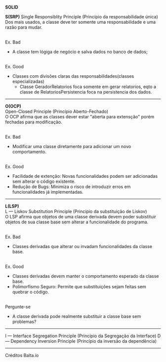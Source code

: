 **SOLID**

**S(SRP)**
Single Responsiblity Principle (Princípio da responsabilidade única)</br>
Dos mais usados, a classe deve ter somente uma responsabilidade e uma razão para mudar.</br>

</br>Ex. Bad</br>
- A classe tem lógiga de negócio e salva dados no banco de dados;

</br>Ex. Good</br>
- Classes com divisões claras das responsabilidades(classes especializadas)
    - Classe GeradorRelatorios foca somente em gerar relatorios, eqto a classe de RelatoriosPersistencia foca na persistencia dos dados.

---

**O(OCP)</br>**
Open-Closed Principle (Princípio Aberto-Fechado)</br>
O OCP afirma que as classes dever estar "aberta para extensção" porém fechadas para modificação.

</br>Ex. Bad</br>
- Modificar uma classe diretamente para adicionar um novo comportamento.

</br>Ex. Good</br>
-  Facilidade de extenção: Novas funcionalidades podem ser adicionadas sem alterar o código existente.
-  Redução de Bugs: Minimiza o risco de introduzir erros em funcionalidades já implementadas.
    
---

**L(LSP)</br>**
L — Liskov Substitution Principle (Princípio da substituição de Liskov)</br>
O LSP afirma que objetos de uma classe derivada devem poder subistituir objetos de sua classe base sem alterar a funcionalidade do programa.</br>

</br>Ex. Bad</br>
- Classes derivadas que alterar ou invadam funcionalidades da classe base.

</br>Ex. Good</br>
- Classes derivadas devem manter o comportamento esperado da classe base.
- Polimorfismo Seguro: Permite que substituições sejam feitas sem quebrar o código.

</br>Pergunte-se</br>
- A classe derivada pode realmente substituir a classe base sem problemas?

---


I — Interface Segregation Principle (Princípio da Segregação da Interface)
D — Dependency Inversion Principle (Princípio da inversão da dependência)



----

Créditos 
Balta.io
